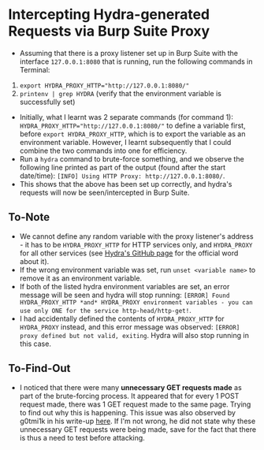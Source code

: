 # Intercepting Hydra-generated Requests via Burp Suite Proxy

* Assuming that there is a proxy listener set up in Burp Suite with the interface `127.0.0.1:8080` that is running, run the following commands in Terminal:
1. `export HYDRA_PROXY_HTTP="http://127.0.0.1:8080/"` 
2. `printenv | grep HYDRA` (verify that the environment variable is successfully set)
* Initially, what I learnt was 2 separate commands (for command 1): `HYDRA_PROXY_HTTP="http://127.0.0.1:8080/"` to define a variable first, before `export HYDRA_PROXY_HTTP`, which is to export the variable as an environment variable. However, I learnt subsequently that I could combine the two commands into one for efficiency.
* Run a `hydra` command to brute-force something, and we observe the following line printed as part of the output (found after the start date/time): `[INFO] Using HTTP Proxy: http://127.0.0.1:8080/`.
* This shows that the above has been set up correctly, and hydra's requests will now be seen/intercepted in Burp Suite.

## To-Note ##
* We cannot define any random variable with the proxy listener's address - it has to be `HYDRA_PROXY_HTTP` for HTTP services only, and `HYDRA_PROXY` for all other services (see [Hydra's GitHub page](https://github.com/vanhauser-thc/thc-hydra) for the official word about it).
* If the wrong environment variable was set, run `unset <variable name>` to remove it as an environment variable.
* If both of the listed hydra environment variables are set, an error message will be seen and hydra will stop running: `[ERROR] Found HYDRA_PROXY_HTTP *and* HYDRA_PROXY environment variables - you can use only ONE for the service http-head/http-get!`.
* I had accidentally defined the contents of `HYDRA_PROXY_HTTP` for `HYDRA_PROXY` instead, and this error message was observed: `[ERROR] proxy defined but not valid, exiting`. Hydra will also stop running in this case.

## To-Find-Out ##
* I noticed that there were many **unnecessary GET requests made** as part of the brute-forcing process. It appeared that for every 1 POST request made, there was 1 GET request made to the same page. Trying to find out why this is happening. This issue was also observed by g0tmi1k in his write-up [here](https://blog.g0tmi1k.com/dvwa/login/). If I'm not wrong, he did not state why these unnecessary GET requests were being made, save for the fact that there is thus a need to test before attacking.